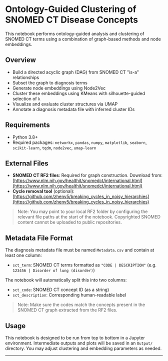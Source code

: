# Ontology-Guided Clustering of SNOMED CT Disease Concepts
This notebook performs ontology-guided analysis and clustering of SNOMED CT terms using a combination of graph-based methods and node embeddings.

## Overview
- Build a directed acyclic graph (DAG) from SNOMED CT "is-a" relationships
- Subset the graph to diagnosis terms
- Generate node embeddings using Node2Vec
- Cluster these embeddings using KMeans with silhouette-guided selection of `k`
- Visualize and evaluate cluster structures via UMAP
- Annotate a diagnosis metadata file with inferred cluster IDs

## Requirements
- Python 3.8+
- Required packages: `networkx`, `pandas`, `numpy`, `matplotlib`, `seaborn`, `scikit-learn`, `tqdm`, `node2vec`, `umap-learn`

## External Files
- **SNOMED CT RF2 files**: Required for graph construction. Download from:
  [https://www.nlm.nih.gov/healthit/snomedct/international.html](https://www.nlm.nih.gov/healthit/snomedct/international.html)
- **Cycle removal tool** (optional): 
  [https://github.com/zhenv5/breaking_cycles_in_noisy_hierarchies](https://github.com/zhenv5/breaking_cycles_in_noisy_hierarchies)

> Note: You may point to your local RF2 folder by configuring the relevant file paths at the start of the notebook. Copyrighted SNOMED content cannot be uploaded to public repositories.

## Metadata File Format
The diagnosis metadata file must be named `Metadata.csv` and contain at least one column:

- `sct_term`: SNOMED CT terms formatted as `"CODE | DESCRIPTION"` (e.g. `123456 | Disorder of lung (disorder)`)

The notebook will automatically split this into two columns:

- `sct_code`: SNOMED CT concept ID (as a string)
- `sct_description`: Corresponding human-readable label

> Note: Make sure the codes match the concepts present in the SNOMED CT graph extracted from the RF2 files.

## Usage
This notebook is designed to be run from top to bottom in a Jupyter environment. Intermediate outputs and plots will be saved in an `Output/` directory. You may adjust clustering and embedding parameters as needed.

---
